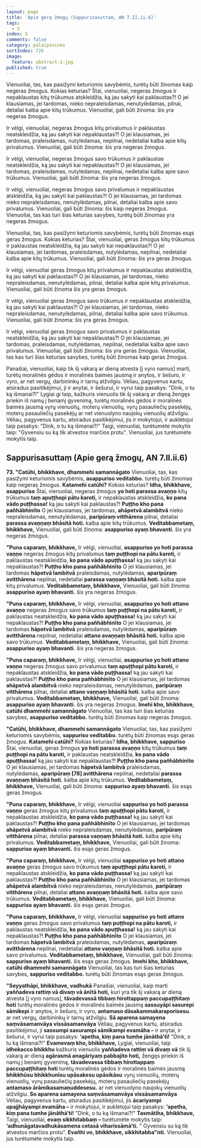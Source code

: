 ```yaml
---
layout: page
title: 'Apie gerą žmogų (Sappurisasuttaṃ, AN 7.II.ii.6)'
tags:
  - S
index: S
comments: false
category: palaipsnines
sortIndex: 726
image:
  feature: abstract-2.jpg
published: true
---
```

Vienuoliai, tas, kas pasižymi keturiomis savybėmis, turėtų būti žinomas kaip negeras žmogus. Kokias keturias? Štai, vienuoliai, negeras žmogus ir nepaklaustas kitų trūkumus atskleidžia, ką jau sakyti kai paklaustas?! O jei klausiamas, jei tardomas, nieko nepraleisdamas, nenutylėdamas, pilnai, detaliai kalba apie kitų trūkumus. Vienuoliai, gali būti žinoma: šis yra negeras žmogus.

Ir vėlgi, vienuoliai, negeras žmogus kitų privalumus ir paklaustas neatskleidžia, ką jau sakyti kai nepaklaustas?! O jei klausiamas, jei tardomas, praleisdamas, nutylėdamas, nepilnai, nedetaliai kalba apie kitų privalumus. Vienuoliai, gali būti žinoma: šis yra negeras žmogus.

Ir vėlgi, vienuoliai, negeras žmogus savo trūkumus ir paklaustas neatskleidžia, ką jau sakyti kai nepaklaustas?! O jei klausiamas, jei tardomas, praleisdamas, nutylėdamas, nepilnai, nedetaliai kalba apie savo trūkumus. Vienuoliai, gali būti žinoma: šis yra negeras žmogus.  

Ir vėlgi, vienuoliai, negeras žmogus savo privalumus ir nepaklaustas atskleidžia, ką jau sakyti kai paklaustas?! O jei klausiamas, jei tardomas nieko nepraleisdamas, nenutylėdamas, pilnai, detaliai kalba apie savo privalumus. Vienuoliai, gali būti žinoma: šis kaip negeras žmogus. Vienuoliai, tas kas turi šias keturias savybes, turėtų būti žinomas yra negeras žmogus.

Vienuoliai, tas, kas pasižymi keturiomis savybėmis, turėtų būti žinomas esąs geras žmogus. Kokias keturias? Štai, vienuoliai, geras žmogus kitų trūkumus ir paklaustas neatskleidžia, ką jau sakyti kai nepaklaustas?! O jei klausiamas, jei tardomas, praleisdamas, nutylėdamas, nepilnai, nedetaliai kalba apie kitų trūkumus. Vienuoliai, gali būti žinoma: šis yra geras žmogus.

Ir vėlgi, vienuoliai geras žmogus kitų privalumus ir nepaklaustas atskleidžia, ką jau sakyti kai paklaustas?! O jei klausiamas, jei tardomas, nieko nepraleisdamas, nenutylėdamas, pilnai, detaliai kalba apie kitų privalumus. Vienuoliai, gali būti žinoma šis yra geras žmogus.

Ir vėlgi, vienuoliai geras žmogus savo trūkumus ir nepaklaustas atskleidžia, ką jau sakyti kai paklaustas?! O jei klausiamas, jei tardomas, nieko nepraleisdamas, nenutylėdamas, pilnai, detaliai kalba apie savo trūkumus. Vienuoliai, gali būti žinoma: šis yra geras žmogus.

Ir vėlgi, vienuoliai geras žmogus savo privalumus ir paklaustas neatskleidžia, ką jau sakyti kai nepaklaustas?! O jei klausiamas, jei tardomas, praleisdamas, nutylėdamas, nepilnai, nedetaliai kalba apie savo privalumus. Vienuoliai, gali būti žinoma: šis yra geras žmogus. Vienuoliai, tas kas turi šias keturias savybes, turėtų būti žinomas kaip geras žmogus.

Panašiai, vienuoliai, kaip tik šį vakarą ar dieną atvesta [į vyro namus] marti, turėtų moralinės gėdos ir moralinės baimės jausmą ir anytos, ir šešuro, ir vyro, ar net vergų, darbininkų ir tarnų atžvilgiu. Vėliau, pagyvenus kartu, atsiradus pasitikėjimui, ji ir anytai, ir šešurui, ir vyrui taip pasakys: "Dink, o tu ką išmanai?!" Lygiai gi taip, kažkuris vienuolis tik šį vakarą ar dieną žengęs priekin iš namų į benamį gyvenimą, turėtų moralinės gėdos ir moralinės baimės jausmą vyrų vienuolių, moterų vienuolių, vyrų pasauliečių pasekėjų, moterų pasauliečių pasekėjų ar net vienuolyno naujokų vienuolių atžvilgiu. Vėliau, pagyvenus kartu, atsiradus pasitikėjimui, jis ir mokytojui, ir auklėtojui taip pasakys: "Dink, o tu ką išmanai?!" Taigi, vienuoliai, turėtumėte mokytis taip: "Gyvensiu su ką tik atvestos marčios protu". Vienuoliai, jus turėtumėte mokytis taip.

## Sappurisasuttaṃ (Apie gerą žmogų, AN 7.II.ii.6)

**73. "Catūhi, bhikkhave, dhammehi samannāgato** Vienuoliai, tas, kas pasižymi keturiomis savybėmis, **asappuriso veditabbo.** turėtų būti žinomas kaip negeras žmogus. **Katamehi catūhi?** Kokias keturias? **Idha, bhikkhave, asappuriso** Štai, vienuoliai, negeras žmogus **yo hoti parassa avaṇṇo** kitų trūkumus **taṃ apuṭṭhopi pātu karoti,** ir nepaklaustas atskleidžia, **ko pana vādo puṭṭhassa!** ką jau sakyti kai paklaustas?! **Puṭṭho kho pana pañhābhinīto** O jei klausiamas, jei tardomas, **ahāpetvā alambitvā** nieko nepraleisdamas, nenutylėdamas, **paripūraṃ vitthārena** pilnai, detaliai **parassa avaṇṇaṃ bhāsitā hoti.** kalba apie kitų trūkumus. **Veditabbametaṃ, bhikkhave,** Vienuoliai, gali būti žinoma: **asappuriso ayaṃ bhavanti.** šis yra negeras žmogus.

**"Puna caparaṃ, bhikkhave,** Ir vėlgi, vienuoliai, **asappuriso yo hoti parassa vaṇṇo** negeras žmogus kitų privalumus **taṃ puṭṭhopi na pātu karoti,** ir paklaustas neatskleidžia, **ko pana vādo apuṭṭhassa!** ką jau sakyti kai nepaklaustas?! **Puṭṭho kho pana pañhābhinīto** O jei klausiamas, jei tardomas **hāpetvā lambitvā** praleisdamas, nutylėdamas, **aparipūraṃ avitthārena** nepilnai, nedetaliai **parassa vaṇṇaṃ bhāsitā hoti.** kalba apie kitų privalumus. **Veditabbametaṃ, bhikkhave,** Vienuoliai, gali būti žinoma: **asappuriso ayaṃ bhavanti.** šis yra negeras žmogus.

**"Puna caparaṃ, bhikkhave,** Ir vėlgi, vienuoliai, **asappuriso yo hoti attano avaṇṇo** negeras žmogus savo trūkumus **taṃ puṭṭhopi na pātu karoti,** ir paklaustas neatskleidžia, **ko pana vādo apuṭṭhassa!** ką jau sakyti kai nepaklaustas?! **Puṭṭho kho pana pañhābhinīto** O jei klausiamas, jei tardomas **hāpetvā lambitvā** praleisdamas, nutylėdamas, **aparipūraṃ avitthārena** nepilnai, nedetaliai **attano avaṇṇaṃ bhāsitā hoti.** kalba apie savo trūkumus. **Veditabbametaṃ, bhikkhave,** Vienuoliai, gali būti žinoma: **asappuriso ayaṃ bhavanti.** šis yra negeras žmogus.

**"Puna caparaṃ, bhikkhave,** Ir vėlgi, vienuoliai,  **asappuriso yo hoti attano vaṇṇo** negeras žmogus savo privalumus **taṃ apuṭṭhopi pātu karoti,** ir nepaklaustas atskleidžia, **ko pana vādo puṭṭhassa!** ką jau sakyti kai paklaustas?! **Puṭṭho kho pana pañhābhinīto** O jei klausiamas, jei tardomas **ahāpetvā alambitvā** nieko nepraleisdamas, nenutylėdamas, **paripūraṃ vitthārena** pilnai, detaliai **attano vaṇṇaṃ bhāsitā hoti.** kalba apie savo privalumus. **Veditabbametaṃ, bhikkhave,** Vienuoliai, gali būti žinoma: **asappuriso ayaṃ bhavanti.** šis yra negeras žmogus. **Imehi kho, bhikkhave, catūhi dhammehi samannāgato** Vienuoliai, tas kas turi šias keturias savybes, **asappuriso veditabbo.** turėtų būti žinomas kaip negeras žmogus.

**"Catūhi, bhikkhave, dhammehi samannāgato** Vienuoliai, tas, kas pasižymi keturiomis savybėmis, **sappuriso veditabbo.** turėtų būti žinomas esąs geras žmogus. **Katamehi catūhi?** Kokias keturias? **Idha, bhikkhave, sappuriso** Štai, vienuoliai, geras žmogus **yo hoti parassa avaṇṇo** kitų trūkumus **taṃ puṭṭhopi na pātu karoti,** ir paklaustas neatskleidžia, **ko pana vādo apuṭṭhassa!** ką jau sakyti kai nepaklaustas?! **Puṭṭho kho pana pañhābhinīto** O jei klausiamas, jei tardomas **hāpetvā lambitvā** praleisdamas, nutylėdamas, **aparipūraṃ [78] avitthārena** nepilnai, nedetaliai **parassa avaṇṇaṃ bhāsitā hoti.** kalba apie kitų trūkumus. **Veditabbametaṃ, bhikkhave,** Vienuoliai, gali būti žinoma: **sappuriso ayaṃ bhavanti.** šis esąs geras žmogus.

**"Puna caparaṃ, bhikkhave,** Ir vėlgi, vienuoliai **sappuriso yo hoti parassa vaṇṇo** geras žmogus kitų privalumus **taṃ apuṭṭhopi pātu karoti,** ir nepaklaustas atskleidžia, **ko pana vādo puṭṭhassa!** ką jau sakyti kai paklaustas?! **Puṭṭho kho pana pañhābhinīto** O jei klausiamas, jei tardomas **ahāpetvā alambitvā** nieko nepraleisdamas, nenutylėdamas, **paripūraṃ vitthārena** pilnai, detaliai **parassa vaṇṇaṃ bhāsitā hoti.** kalba apie kitų privalumus. **Veditabbametaṃ, bhikkhave,** Vienuoliai, gali būti žinoma: **sappuriso ayaṃ bhavanti.** šis esąs geras žmogus.

**"Puna caparaṃ, bhikkhave,** Ir vėlgi, vienuoliai **sappuriso yo hoti attano avaṇṇo** geras žmogus savo trūkumus **taṃ apuṭṭhopi pātu karoti,** ir nepaklaustas atskleidžia, **ko pana vādo puṭṭhassa!** ką jau sakyti kai paklaustas?! **Puṭṭho kho pana pañhābhinīto** O jei klausiamas, jei tardomas **ahāpetvā alambitvā** nieko nepraleisdamas, nenutylėdamas, **paripūraṃ vitthārena** pilnai, detaliai **attano avaṇṇaṃ bhāsitā hoti.** kalba apie savo trūkumus. **Veditabbametaṃ, bhikkhave,** Vienuoliai, gali būti žinoma: **sappuriso ayaṃ bhavanti.** šis esąs geras žmogus.

**"Puna caparaṃ, bhikkhave,** Ir vėlgi, vienuoliai **sappuriso yo hoti attano vaṇṇo** geras žmogus savo privalumus **taṃ puṭṭhopi na pātu karoti,** ir paklaustas neatskleidžia, **ko pana vādo apuṭṭhassa!** ką jau sakyti kai nepaklaustas?! **Puṭṭho kho pana pañhābhinīto** O jei klausiamas, jei tardomas **hāpetvā lambitvā** praleisdamas, nutylėdamas, **aparipūraṃ avitthārena** nepilnai, nedetaliai **attano vaṇṇaṃ bhāsitā hoti.** kalba apie savo privalumus. **Veditabbametaṃ, bhikkhave,** Vienuoliai, gali būti žinoma: **sappuriso ayaṃ bhavanti.** šis esąs geras žmogus. **Imehi kho, bhikkhave, catūhi dhammehi samannāgato** Vienuoliai, tas kas turi šias keturias savybes, **sappuriso veditabbo.** turėtų būti žinomas esąs geras žmogus.

**"Seyyathāpi, bhikkhave, vadhukā** Panašiai, vienuoliai, kaip marti **yaññadeva rattiṃ vā divaṃ vā ānītā hoti,** kuri yra tik šį vakarą ar dieną atvesta [į vyro namus], **tāvadevassā tibbaṃ hirottappaṃ paccupaṭṭhitaṃ hoti** turėtų moralinės gėdos ir moralinės baimės jausmą **sassuyāpi sasurepi sāmikepi** ir anytos, ir šešuro, ir vyro, **antamaso dāsakammakaraporisesu.** ar net vergų, darbininkų ir tarnų atžvilgiu. **Sā aparena samayena saṃvāsamanvāya vissāsamanvāya** Vėliau, pagyvenus kartu, atsiradus pasitikėjimui, ji **sassumpi sasurampi sāmikampi evamāha –** ir anytai, ir šešurui, ir vyrui taip pasakys: **‘apetha, kiṃ pana tumhe jānāthā’ti!** "Dink, o tu ką išmanai?!" **Evamevaṃ kho, bhikkhave,** Lygiai, vienuoliai, taip **idhekacco bhikkhu** kažkuris vienuolis **yaññadeva rattiṃ vā divaṃ vā** tik šį vakarą ar dieną **agārasmā anagāriyaṃ pabbajito hoti,** žengęs priekin iš namų į benamį gyvenimą, **tāvadevassa tibbaṃ hirottappaṃ paccupaṭṭhitaṃ hoti** turėtų moralinės gėdos ir moralinės baimės jausmą **bhikkhūsu bhikkhunīsu upāsakesu upāsikāsu** vyrų vienuolių, moterų vienuolių, vyrų pasauliečių pasekėjų, moterų pasauliečių pasekėjų **antamaso ārāmikasamaṇuddesesu.** ar net vienuolyno naujokų vienuolių atžvilgiu. **So aparena samayena saṃvāsamanvāya vissāsamanvāya** Vėliau, pagyvenus kartu, atsiradus pasitikėjimui, jis **ācariyampi upajjhāyampi evamāha –** ir mokytojui, ir auklėtojui taip pasakys: **‘apetha, kiṃ pana tumhe jānāthā’ti!** "Dink, o tu ką išmanai?!" **Tasmātiha, bhikkhave,** Taigi, vienuoliai,  **evaṃ sikkhitabbaṃ –** turėtumėte mokytis taip: **‘adhunāgatavadhukāsamena cetasā viharissāmā’ti.** " Gyvensiu su ką tik atvestos marčios protu". **Evañhi vo, bhikkhave, sikkhitabba"nti.** Vienuoliai, jus turėtumėte mokytis taip.
